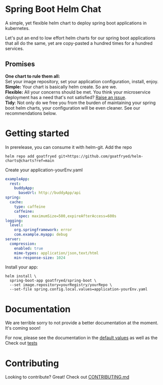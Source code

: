 <!-- omit in toc -->
# Spring Boot Helm Chat
A simple, yet flexible helm chart to deploy spring boot applications in kubernetes.

Let's put an end to low effort helm charts for our spring boot applications that all do the same,
yet are copy-pasted a hundred times for a hundred services.

## Promises
**One chart to rule them all:**\
Set your image repository, set your application configuration, install, enjoy.
**Simple:** Your chart is basically helm create. So are we.\
**Flexible:** All your concerns should be met. You think your microservice deployment has a need that's not satisfied? [Raise an issue](../../CONTRIBUTING.md).\
**Tidy**: Not only do we free you from the burden of maintaining your spring boot helm charts, your configuration will be even cleaner. See our recommendations below.

# Getting started
In prerelease, you can consume it with helm-git. Add the repo
```shell
helm repo add goatfryed git+https://github.com/goatfryed/helm-charts@charts?ref=main
```

Create your application-yourEnv.yaml
```yaml
exampleApp:
  rest:
    buddyApp:
      baseUrl: http://buddyApp/api
spring:
  cache:
    type: caffeine
    caffeine:
      spec: maximumSize=500,expireAfterAccess=600s
logging:
  level:
    org.springframework: error
    com.example.myapp: debug
server:
  compression:
    enabled: true
    mime-types: application/json,text/html
    min-response-size: 1024   
```

Install your app:
```shell
helm install \
  spring-boot-app goatfryed/spring-boot \
  --set image.repository=yourRegistry/yourRepo \
  --set-file spring.config.local.values=application-yourEnv.yaml
```

# Documentation
We are terrible sorry to not provide a better documentation at the moment. It's coming soon!

For now, please see the documentation in the [default values](values.yaml) as well as the
Check out [tests]()

# Contributing
Looking to contribute? Great! Check out [CONTRIBUTING.md](../../CONTRIBUTING.md)
